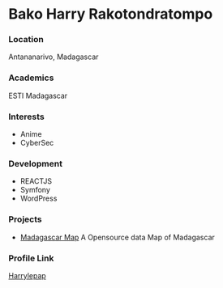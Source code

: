 # Bako Harry Rakotondratompo

### Location
Antananarivo, Madagascar

### Academics
ESTI Madagascar

### Interests
- Anime
- CyberSec

### Development
- REACTJS
- Symfony
- WordPress

### Projects

- [Madagascar Map](https://github.com/Harrylepap/Madagascar-Province-Region-Commune) A Opensource data Map of Madagascar

### Profile Link

[Harrylepap](https://github.com/Harrylepap)